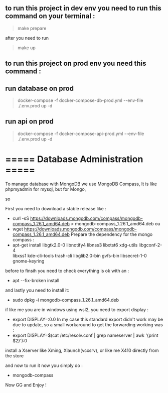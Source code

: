 ## to run this project in dev env you need to run this command on your terminal :

> make prepare

after you need to run 

> make up

## to run this project on prod env you need this command :

## run database on prod
> docker-compose -f docker-compose-db-prod.yml --env-file ./.env.prod up -d

## run api on prod
> docker-compose -f docker-compose-api-prod.yml --env-file ./.env.prod up -d

# ===== Database Administration ===== 

To manage database with MongoDB we use MongoDB Compass,
It is like phpmyadmin for mysql, but for Mongo,

so

First you need to download a stable release like :
 - curl -sS https://downloads.mongodb.com/compass/mongodb-compass_1.26.1_amd64.deb > mongodb-compass_1.26.1_amd64.deb
 ou
 - wget https://downloads.mongodb.com/compass/mongodb-compass_1.26.1_amd64.deb
Prepare the dependency for the mongo compass :
- apt-get install libgtk2.0-0 libnotify4 libnss3 libxtst6 xdg-utils libgconf-2-4 \
    libxss1 kde-cli-tools trash-cli libglib2.0-bin gvfs-bin libsecret-1-0 \
    gnome-keyring

before to finsih you need to check everything is ok with an :
 - apt --fix-broken install

and lastly you need to install it:
 - sudo dpkg -i mongodb-compass_1.26.1_amd64.deb


if like me you are in windows using wsl2, you need to export display :
- export DISPLAY=:0.0
In my case this standard export didn't work may be due to update,
so a small workaround to get the forwarding working was :
- export DISPLAY=$(cat /etc/resolv.conf | grep nameserver | awk '{print $2}'):0

install a Xserver like Xming, Xlaunch(vcxsrv), or like me X410 directly from the store

and now to run it now you simply do : 
- mongodb-compass
<!-- To access database with docker in compass put this url
    mongodb://hospiroot:hospiroot@localhost:27017/?authSource=admin -->

Now GG and Enjoy !